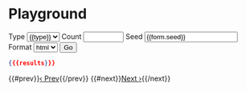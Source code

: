 # Playground

<form action="" method="get">
	<label>
		Type
		<select name="type">
			{{#types}}
				<option {{#selected}}selected{{/selected}}>{{type}}</option>
			{{/types}}
		</select>
	</label>
	<label>
		Count
		<input type="number" min="0" max="10000" step="1" name="count" value="{{form.count}}">
	</label>
	<label>
		Seed
		<input name="seed" value="{{form.seed}}">
	</label>
	<label>
		Format
		<select name="format">
			<option>html</option>
			<option>json</option>
		</select>
	</label>
	<button type="submit">Go</button>
	<script>
		document.currentScript.closest('form').addEventListener('submit', (e) => {
			const f = e.currentTarget.querySelector('[name=format]')
			if (f.value === 'html') f.removeAttribute('name')
		})
	</script>
</form>

```json
{{{results}}}
```

{{#prev}}<a href="{{prev}}">‹ Prev</a>{{/prev}}
{{#next}}<a href="{{next}}">Next ›</a>{{/next}}
